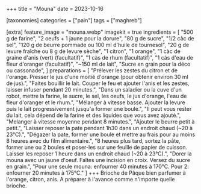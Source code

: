 +++
title = "Mouna"
date = 2023-10-16

[taxonomies]
categories = ["pain"]
tags = ["maghreb"]

[extra]
feature_image = "mouna.webp"
imagekit = true
ingredients = [
  "500 g de farine",
  "2 oeufs + 1 jaune pour la dorure",
  "80 g de sucre",
  "1/2 càc de sel",
  "120 g de beurre pommade ou 100 ml d'huile de tournesol",
  "20 g de levure fraîche ou 8 g de levure sèche",
  "1 citron",
  "1 orange",
  "1 càc de graine d'anis (vert) (facultatif)",
  "1 càs de rhum (facultatif)",
  "1 càs d'eau de fleur d'oranger (facultatif)",
  "~150 ml de lait",
  "Sucre en grain pour la déco ou cassonade",
]
preparations = [
  "Prélever les zestes du citron et de l'orange. Presser le jus d'une moitié d'orange (pour obtenir environ 30 ml de jus).",
  "Faites bouillir le lait. Couper le feu et ajouter l'anis et les zestes, laisser infuser pendant 20 minutes.",
  "Dans un saladier ou la cuve d'un robot, mettre la farine, le sucre, le sel, les oeufs, le jus d'orange, l'eau de fleur d'oranger et le rhum.",
  "Mélanger à vitesse basse. Ajouter la levure puis le lait progressivement jusqu'a former une boule.",
  "Il peut vous rester du lait, cela dépend de la farine et des liquides que vous avez ajouté.",
  "Melanger à vitesse moyenne pendant 8 minutes.",
  "Ajouter le beurre petit à petit.",
  "Laisser reposer la pate pendant 1h30 dans un endroit chaud (~20 à 23°C).",
  "Dégazer la pate, former une boule et mettre au frais pour au moins 8 heures avec du film alimentaire.",
  "8 heures plus tard, sortez la pâte, former une ou 2 boules et poser-les sur une feuille de papier de cuisson. Laisser les reposer 1 heure dans un endroit chaud (~20 à 23°C).",
  "Dorer la mouna avec un jaune d'oeuf. Faîtes une incision en croix. Versez du sucre en grain.",
  "Pour une seule mouna: enfourner 40 minutes à 170°C. Pour 2: enfourner 20 minutes à 175°C."
]
+++
Brioche de Pâque bien parfumer à l'orange, citron, anis. A préparer à l'avance comme n'importe quelle brioche.

